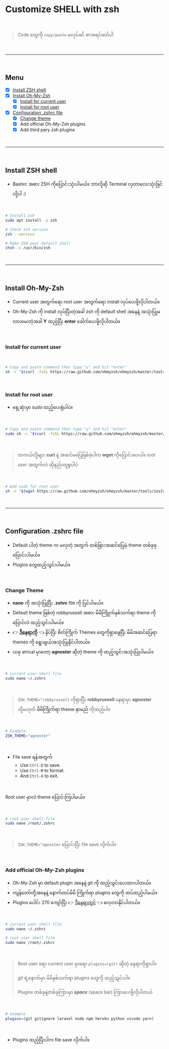 # Customize SHELL with zsh

</br>

> Code တွေကို `copy/paste` မလုပ်ခင်် စာအရင်ဖတ်ပါ

</br>

---

</br>

## Menu

- [x] [Install ZSH shell](#install-zsh-shell)
- [x] [Install Oh-My-Zsh](#install-oh-my-zsh)
  - [x] [Install for current user](#install-for-current-user)
  - [x] [Install for root user](#install-for-root-user)
- [x] [Configuration .zshrc file](#configuration-zshrc-file)
  - [x] [Change theme](#change-theme)
  - [x] Add official Oh-My-Zsh plugins
  - [x] Add third pary zsh plugins

</br>

---

</br>

## Install ZSH shell

- Bashrc အစား ZSH ကိုပြောင်းသုံးပါမယ်။ ဘာလို့ဆို Terminal လှတာလေးသုံးခြင်လို့ပါ :)

</br>

```bash
# Install zsh
sudo apt install -y zsh

# Check zsh version
zsh --version

# Make ZSH your default shell
chsh -s /usr/bin/zsh
```

</br>

---

</br>

## Install Oh-My-Zsh

- Current user အတွက်ရော root user အတွက်ရော install လုပ်ပေးဖို့လိုပါတယ်။
- Oh-My-Zsh ကို install လုပ်ပြီးတဲ့အခါ zsh ကို default shell အနေနဲ့ အသုံးပြုမလားမေးတဲ့အခါ **Y** ထည့်ပြီး **enter** ခေါက်ပေးဖို့လိုပါတယ်။

</br>

### Install for current user

</br>

```bash
# Copy and paste commend then type "y" and hit "enter"
sh -c "$(curl -fsSL https://raw.github.com/ohmyzsh/ohmyzsh/master/tools/install.sh)"
```

</br>

### Install for root user

- ရှေ့ဆုံးမှာ sudo ထည့်ပေးရုံပါပဲ။

</br>

```bash
# Copy and paste commend then type "y" and hit "enter"
sudo sh -c "$(curl -fsSL https://raw.github.com/ohmyzsh/ohmyzsh/master/tools/install.sh)"
```

</br>

> တကယ်လို့များ **curl** နဲ့ အဆင်မပြေဖြစ်ခဲ့ပါက **wget** ကိုပြောင်းပေးပါ။ root user အတွက်လဲ ထိုနည်းတူစွပါပဲ

</br>

```bash
# Add sudo for root user
sh -c "$(wget https://raw.github.com/ohmyzsh/ohmyzsh/master/tools/install.sh -O -)"
```

</br>

---

</br>

## Configuration .zshrc file

- Default ပါတဲ့ theme က မလှတဲ့ အတွက် တစ်ခြားအဆင်ပြေမဲ့ theme တစ်ခုခုပြောင်းပါမယ်။
- Plugins တွေထည့်သွင်းပါမယ်။

</br>

### Change Theme

- **nano** ကို အသုံးပြုပြီး **.zshrc** file ကို ပြင်ပါမယ်။
- Default theme ဖြစ်တဲ့ robbyrussell အစား မိမိကြိုုက်နှစ်သက်ရာ theme ကိုပြောင်လဲ ထည့်သွင်းပါမယ်။
- 👉️ [**ဒီနေရာကို**](https://github.com/ohmyzsh/ohmyzsh/wiki/Themes) 👈️ နှိပ်ပြီး စိတ်ကြိုက် Themes တွေကိုရှာဖွေပြီး  မိမိအဆင်ပြေရာ themes ကို ရွေးချယ်အသုံးပြုနိုင်ပါတယ်။
- ယခု atrical မှာတော့ **agnoster** ဆိုတဲ့ theme ကို ထည့်သွင်းအသုံးပြုပါမယ်။

</br>

```bash
# current user shell file
sudo nano ~/.zshrc
```

</br>

> `ZSH_THEME="robbyrussell` ကိုရှာပြီး **robbyrussell** နေရာမှာ **agnoster** သို့မဟုတ် **မိမိကြိုက်ရာ theme နာမည်** ကိုထည့်ပါ။

</br>

```bash
# Example: 
ZSH_THEME="agnoster"
```

</br>

- File save ရန်အတွက်
  - Use `Ctrl-O` to save.
  - Use `Ctrl-M` to format.
  - And `Ctrl-X` to exit.

</br>

Root user မှာလဲ theme ပြောင်းကြပါမယ်။

</br>

```bash
# root user shell file
sudo nano /root/.zshrc
```

</br>

> `ZSH_THEME="agnoster` ပြောင်းပြီး file save လိုက်ပါ။


</br>

### Add official Oh-My-Zsh plugins

- Oh-My-Zsh မှာ default plugin အနေနဲ့ git ကို ထည့်သွင်းပေးထားပါတယ်။
- ကျန်တော်တို့အနေနဲ့ နောက်ထပ်မိမိ ကြိုက်ရာ plugins တွေကို ထပ်ထည့်ပါမယ်။
- Plugins ပေါင်း 270 ကျော်ပြီး 👉️ [ဒီနေရာတွင်](https://github.com/ohmyzsh/ohmyzsh/wiki/Plugins) 👈️ လေ့လာနိုင်ပါတယ်။

</br>

```bash
# current user shell file
sudo nano ~/.zshrc

# root user shell file
sudo nano /root/.zshrc
```

</br>

> Root user ရော current user မှာရော `plugins=(git)` ဆိုတဲ့ နေရာကိုရှာပါ။
>
> git ရဲ့နောက်မှာ မိမိနှစ်သက်ရာ plugins တွေကို ထည့်သွင်းပါ။
>
> Plugins တစ်ခုနဲ့တစ်ခုကြားမှာ ***space*** (space bar) ကြားပေးဖို့လိုပါတယ်

</br>

```bash
# example
plugins=(git gitignore laravel node npm heroku python vscode yarn)
```

</br>

- Plugins ထည့်ပြီးပါက file save လိုက်ပါ။

